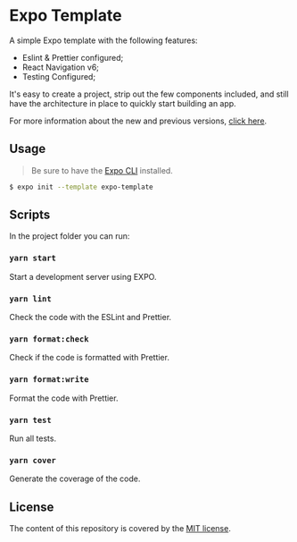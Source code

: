 # Expo Template 

A simple Expo template with the following features:

- Eslint & Prettier configured;
- React Navigation v6;
- Testing Configured;

It's easy to create a project, strip out the few components included, and still have the architecture in place to quickly start building an app.

For more information about the new and previous versions, [click here](./docs/CHANGELOG.md).

## Usage

> Be sure to have the [Expo CLI](https://docs.expo.io/workflow/expo-cli/) installed.

```bash
$ expo init --template expo-template
```
## Scripts 

In the project folder you can run:

### `yarn start`

Start a development server using EXPO.

### `yarn lint`

Check the code with the ESLint and Prettier.

### `yarn format:check`

Check if the code is formatted with Prettier.

### `yarn format:write`

Format the code with Prettier.

### `yarn test`

Run all tests.

### `yarn cover`

Generate the coverage of the code.

## License 

The content of this repository is covered by the [MIT license](./LICENSE).

